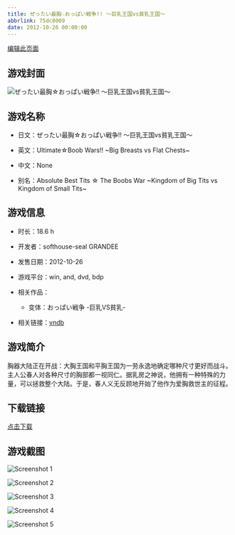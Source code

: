 ```yaml
---
title: ぜったい最胸☆おっぱい戦争!! ～巨乳王国vs貧乳王国～
abbrlink: 75dc8009
date: 2012-10-26 00:00:00
---
```

[编辑此页面](https://github.com/ACG-3/ADV3-source/blob/main/source/_posts/%E3%81%9C%E3%81%A3%E3%81%9F%E3%81%84%E6%9C%80%E8%83%B8%E2%98%86%E3%81%8A%E3%81%A3%E3%81%B1%E3%81%84%E6%88%A6%E4%BA%89%21%21%20%EF%BD%9E%E5%B7%A8%E4%B9%B3%E7%8E%8B%E5%9B%BDvs%E8%B2%A7%E4%B9%B3%E7%8E%8B%E5%9B%BD%EF%BD%9E.md)

## 游戏封面

![ぜったい最胸☆おっぱい戦争!! ～巨乳王国vs貧乳王国～](https://pan.timero.xyz/d/onedrive/img_lib_001/%E3%81%9C%E3%81%A3%E3%81%9F%E3%81%84%E6%9C%80%E8%83%B8%E2%98%86%E3%81%8A%E3%81%A3%E3%81%B1%E3%81%84%E6%88%A6%E4%BA%89!!%20%EF%BD%9E%E5%B7%A8%E4%B9%B3%E7%8E%8B%E5%9B%BDvs%E8%B2%A7%E4%B9%B3%E7%8E%8B%E5%9B%BD%EF%BD%9E_cover.avif)


## 游戏名称

- 日文：ぜったい最胸☆おっぱい戦争!! ～巨乳王国vs貧乳王国～
- 英文：Ultimate☆Boob Wars!! ~Big Breasts vs Flat Chests~
- 中文：None

- 别名：Absolute Best Tits ☆ The Boobs War ~Kingdom of Big Tits vs Kingdom of Small Tits~


## 游戏信息

- 时长：18.6 h
- 开发者：softhouse-seal GRANDEE
- 发售日期：2012-10-26
- 游戏平台：win, and, dvd, bdp
- 相关作品：
   - 变体：おっぱい戦争 -巨乳VS貧乳-

- 相关链接：[vndb](https://vndb.org/v10619)


## 游戏简介

胸器大陆正在开战：大胸王国和平胸王国为一劳永逸地确定哪种尺寸更好而战斗。
主人公春人对各种尺寸的胸部都一视同仁。据乳房之神说，他拥有一种特殊的力量，可以拯救整个大陆。于是，春人义无反顾地开始了他作为爱胸救世主的征程。


## 下载链接

[点击下载](https://pan.timero.xyz/onedrive/adv_lib_001/%E3%81%9C%E3%81%A3%E3%81%9F%E3%81%84%E6%9C%80%E8%83%B8%E2%98%86%E3%81%8A%E3%81%A3%E3%81%B1%E3%81%84%E6%88%A6%E4%BA%89%21%21%20%EF%BD%9E%E5%B7%A8%E4%B9%B3%E7%8E%8B%E5%9B%BDvs%E8%B2%A7%E4%B9%B3%E7%8E%8B%E5%9B%BD%EF%BD%9E)


## 游戏截图


![Screenshot 1](https://pan.timero.xyz/d/onedrive/img_lib_001/%E3%81%9C%E3%81%A3%E3%81%9F%E3%81%84%E6%9C%80%E8%83%B8%E2%98%86%E3%81%8A%E3%81%A3%E3%81%B1%E3%81%84%E6%88%A6%E4%BA%89!!%20%EF%BD%9E%E5%B7%A8%E4%B9%B3%E7%8E%8B%E5%9B%BDvs%E8%B2%A7%E4%B9%B3%E7%8E%8B%E5%9B%BD%EF%BD%9E_Screenshot_1.avif)

![Screenshot 2](https://pan.timero.xyz/d/onedrive/img_lib_001/%E3%81%9C%E3%81%A3%E3%81%9F%E3%81%84%E6%9C%80%E8%83%B8%E2%98%86%E3%81%8A%E3%81%A3%E3%81%B1%E3%81%84%E6%88%A6%E4%BA%89!!%20%EF%BD%9E%E5%B7%A8%E4%B9%B3%E7%8E%8B%E5%9B%BDvs%E8%B2%A7%E4%B9%B3%E7%8E%8B%E5%9B%BD%EF%BD%9E_Screenshot_2.avif)

![Screenshot 3](https://pan.timero.xyz/d/onedrive/img_lib_001/%E3%81%9C%E3%81%A3%E3%81%9F%E3%81%84%E6%9C%80%E8%83%B8%E2%98%86%E3%81%8A%E3%81%A3%E3%81%B1%E3%81%84%E6%88%A6%E4%BA%89!!%20%EF%BD%9E%E5%B7%A8%E4%B9%B3%E7%8E%8B%E5%9B%BDvs%E8%B2%A7%E4%B9%B3%E7%8E%8B%E5%9B%BD%EF%BD%9E_Screenshot_3.avif)

![Screenshot 4](https://pan.timero.xyz/d/onedrive/img_lib_001/%E3%81%9C%E3%81%A3%E3%81%9F%E3%81%84%E6%9C%80%E8%83%B8%E2%98%86%E3%81%8A%E3%81%A3%E3%81%B1%E3%81%84%E6%88%A6%E4%BA%89!!%20%EF%BD%9E%E5%B7%A8%E4%B9%B3%E7%8E%8B%E5%9B%BDvs%E8%B2%A7%E4%B9%B3%E7%8E%8B%E5%9B%BD%EF%BD%9E_Screenshot_4.avif)

![Screenshot 5](https://pan.timero.xyz/d/onedrive/img_lib_001/%E3%81%9C%E3%81%A3%E3%81%9F%E3%81%84%E6%9C%80%E8%83%B8%E2%98%86%E3%81%8A%E3%81%A3%E3%81%B1%E3%81%84%E6%88%A6%E4%BA%89!!%20%EF%BD%9E%E5%B7%A8%E4%B9%B3%E7%8E%8B%E5%9B%BDvs%E8%B2%A7%E4%B9%B3%E7%8E%8B%E5%9B%BD%EF%BD%9E_Screenshot_5.avif)

